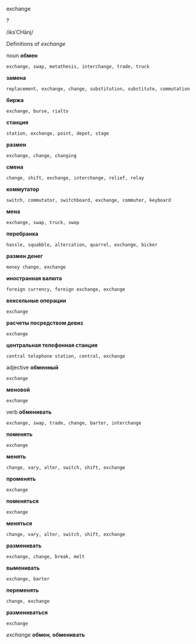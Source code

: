 exchange

?

/iksˈCHānj/

Definitions of _exchange_

noun
**обмен**

    exchange, swap, metathesis, interchange, trade, truck
**замена**

    replacement, exchange, change, substitution, substitute, commutation
**биржа**

    exchange, burse, rialto
**станция**

    station, exchange, point, depot, stage
**размен**

    exchange, change, changing
**смена**

    change, shift, exchange, interchange, relief, relay
**коммутатор**

    switch, commutator, switchboard, exchange, commuter, keyboard
**мена**

    exchange, swap, truck, swop
**перебранка**

    hassle, squabble, altercation, quarrel, exchange, bicker
**размен денег**

    money change, exchange
**иностранная валюта**

    foreign currency, foreign exchange, exchange
**вексельные операции**

    exchange
**расчеты посредством девиз**

    exchange
**центральная телефонная станция**

    central telephone station, central, exchange

adjective
**обменный**

    exchange
**меновой**

    exchange

verb
**обменивать**

    exchange, swap, trade, change, barter, interchange
**поменять**

    exchange
**менять**

    change, vary, alter, switch, shift, exchange
**променять**

    exchange
**поменяться**

    exchange
**меняться**

    change, vary, alter, switch, shift, exchange
**разменивать**

    exchange, change, break, melt
**выменивать**

    exchange, barter
**переменять**

    change, exchange
**размениваться**

    exchange

_exchange_
**обмен**, **обменивать**